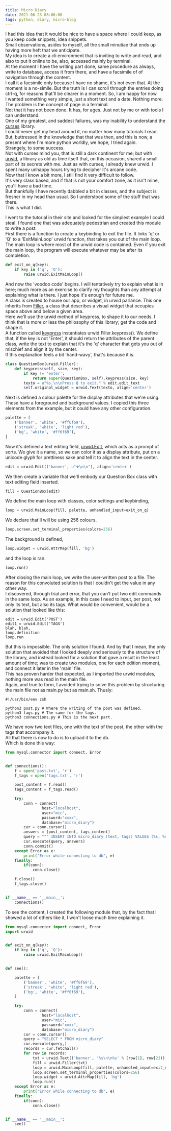 ```yaml
---
title: Micro Diary
date: 2021-06-23 08:06:00
tags: python, diary, micro-blog
---
```


I had this idea that it would be nice to have a space where I could keep, as you keep code snippets, idea snippets.  
Small observations, asides to myself, all the small minutiae that ends up having more heft that we anticipate.  
My idea is to create a cli environment that is inviting to write and read, and also to put it online to be, also, accessed mainly by terminal.  
At the moment I have the writing part done, same procedure as always, write to database, access it from there, and have a facsimile of of navigation through the content.  
I call it a facsimile only because I have no shame, it's not even that. At the moment is a no-simile. But the truth is I can scroll through the entries doing ctrl-q, for reasons that'll be clearer in a moment. So, I am happy for now.  
I wanted something very simple, just a short text and a date. Nothing more.  
The problem is the concept of page in a terminal.  
Not that it has not been done. It has, for ages. Just not by me or with tools I can understand.  
One of my greatest, and saddest failures, was my inability to understand the [curses](https://docs.python.org/3/howto/curses.html) library.  
I could never get my head around it, no matter how many tutorials I read.  
But, buttressed in the knowledge that that was then, and this is now, a present where I'm more python worldly, we hope, I tried again.  
Strangely, to some success.  
Not with curses mind you, that is still a dark continent for me; but with [urwid](http://urwid.org), a library as old as time itself that, on this occasion, shared a small part of its secrets with me. Just as with curses, I already knew urwid. I spent many unhappy hours trying to decipher it's arcane code.  
Now that I know a bit more, I still find it very difficult to follow.  
It's very class based, and if that is not your comfort zone, as it isn't mine, you'll have a bad time.  
But thankfully I have recently dabbled a bit in classes, and the subject is fresher in my head than usual. So I understood some of the stuff that was there.  
This is what I did.
  
I went to the tutorial in their site and looked for the simplest example I could steal. I found one that was adequately pedestrian and created this module to write a post.  
First there is a function to create a keybinding to exit the file. It links 'q' or 'Q' to a 'ExitMainLoop' urwid function, that takes you out of the main loop. The main loop is where most of the urwid code is contained. Even if you exit the main loop, the program will execute whatever may be after its completion.
```python
def exit_on_q(key):
    if key in ('q', 'Q'):
        raise urwid.ExitMainLoop()
```
  
And now the 'voodoo code' begins. I will tentatively try to explain what is in here; much more as an exercise to clarify my thoughts than any attempt at explaining what is there. I just hope it's enough for future me.  
A class is created to house our app, or widget, in urwid parlance. This one inherits from [Filler](http://urwid.org/reference/widget.html?highlight=filler#urwid.Filler), a class that describes a visual widget that occupies space above and below a given area.  
Here we'll use the urwid method of keypress, to shape it to our needs. I think that is more or less the philosophy of this library; get the code and shape it.  
A function called [keypress](http://urwid.org/reference/widget.html?highlight=keypress#urwid.Filler.keypress) instantiates urwid.Filler.keypress(). We define that, if the key is not 'Enter', it should return the attributes of the parent class, write the text to explain that it's the 'q' character that gets you out of mischief and align it by the center.  
If this explanation feels a bit 'hand-wavy', that's because it is.
```python
class QuestionBox(urwid.Filler):
    def keypress(self, size, key):
        if key != 'enter':
            return super(QuestionBox, self).keypress(size, key)
        texto = u"%s.\n\nPress Q to exit." % edit.edit_text
        self.original_widget = urwid.Text(texto, align='center')
```
  
Next is defined a colour palette for the display attributes that we're using. These have a foreground and background values. I copied this three elements from the example, but it could have any other configuration.  
```python
palette = [
    ('banner', 'white', '#ff6f69'),
    ('streak', 'white', 'light red'),
    ('bg', 'white', '#ff6f69'),
]
```
Now it's defined a text editing field, [urwid.Edit](http://urwid.org/reference/widget.html?highlight=edit#urwid.Edit), which acts as a prompt of sorts. We give it a name, so we can color it as a display attribute, put on a unicode glyph for prettiness sake and tell it to align the text in the center.
```python
edit = urwid.Edit(('banner', u"🡺\n\n"), align='center')
```
  
We then create a variable that we'll embody our Question Box class with text editing field inserted.
```python
fill = QuestionBox(edit)
```
  
We define the main loop with classes, color settings and keybinding,
```python
loop = urwid.MainLoop(fill, palette, unhandled_input=exit_on_q)
```
  
We declare that'll will be using 256 colours.
```python
loop.screen.set_terminal_properties(colors=256)
```
  
The background is defined,
```python
loop.widget = urwid.AttrMap(fill, 'bg')
```
  
and the loop is ran.
```python
loop.run()
```
  
  
After closing the main loop, we write the user-written post to a file. The reason for this convoluted solution is that I couldn't get the value in any other way.  
I discovered, through trial and error, that you can't put two edit commands in the same loop. As an example, in this case I need to input, per post, not only its text, but also its tags. What would be convenient, would be a solution that looked like this:
```
edit = urwid.Edit('POST')
edit1 = urwid.Edit('TAGS')
blah, blah,
loop.definition
loop.run
```
But this is impossible. The only solution I found. And by that I mean, the only solution that avoided that I looked deeply and seriously to the structure of the library, and instead looked for a solution that gave a result in the least amount of time; was to create two modules, one for each edition moment, and connect it later in the 'main' file.  
This has proven harder that expected, as I imported the urwid modules, nothing more was read in the main file.  
Again, and true to form, I avoided trying to solve this problem by structuring the main file not as main.py but as main.sh. Thusly:
```
#!/usr/bin/env zsh

python3 post.py # Where the writing of the post was defined.
python3 tags.py # The same for the tags.
python3 connections.py # This is the next part.
```
  
We have now two text files, one with the text of the post, the other with the tags that accompany it.  
All that there is now to do is to upload it to the db.  
Which is done this way:  
```python
from mysql.connector import connect, Error


def connections():
    f = open('post.txt', 'r')
    f_tags = open('tags.txt', 'r')

    post_content = f.read()
    tags_content = f_tags.read()

    try:
        conn = connect(
                host="localhost",
                user="mic",
                password="xxxx",
                database="micro_diary")
        cur = conn.cursor()
        answers = [post_content, tags_content]
        query = """ INSERT INTO micro_diary (text, tags) VALUES (%s, %s) """
        cur.execute(query, answers)
        conn.commit()
    except Error as e:
        print("Error while connecting to db", e)
    finally:
        if(conn):
            conn.close()

    f.close()
    f_tags.close()


if __name__ == '__main__':
    connections()
```
  
To see the content, I created the following module that, by the fact that I showed a lot of others like it, I won't loose much time explaining it.
```python
from mysql.connector import connect, Error
import urwid


def exit_on_q(key):
    if key in ('q', 'Q'):
        raise urwid.ExitMainLoop()


def see():

    palette = [
        ('banner', 'white', '#ff6f69'),
        ('streak', 'white', 'light red'),
        ('bg', 'white', '#ff6f69'),
    ]

    try:
        conn = connect(
                host="localhost",
                user="mic",
                password="xxxx",
                database="micro_diary")
        cur = conn.cursor()
        query = "SELECT * FROM micro_diary"
        cur.execute(query,)
        records = cur.fetchall()
        for row in records:
            txt = urwid.Text(('banner', '%s\n\n%s' % (row[1], row[2])), align='center')
            fill = urwid.Filler(txt)
            loop = urwid.MainLoop(fill, palette, unhandled_input=exit_on_q)
            loop.screen.set_terminal_properties(colors=256)
            loop.widget = urwid.AttrMap(fill, 'bg')
            loop.run()
    except Error as e:
        print("Error while connecting to db", e)
    finally:
        if(conn):
            conn.close()


if __name__ == '__main__':
    see()
```
